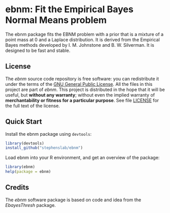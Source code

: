 # ebnm: Fit the Empirical Bayes Normal Means problem

The ebnm package fits the EBNM problem with a prior that is a mixture
of a point mass at 0 and a Laplace distribution. It is derived from the Empirical
Bayes methods developed by I. M. Johnstone and B. W. Silverman.
It is designed to be fast and stable.

## License

The *ebnm* source code repository is free software: you can
redistribute it under the terms of the
[GNU General Public License](http://www.gnu.org/licenses/gpl.html). All
the files in this project are part of *ebnm*. This project is
distributed in the hope that it will be useful, but **without any
warranty**; without even the implied warranty of **merchantability or
fitness for a particular purpose**. See file [LICENSE](LICENSE) for
the full text of the license.

## Quick Start

Install the ebnm package using `devtools`:

```R
library(devtools)
install_github("stephenslab/ebnm")
```

Load ebnm into your R environment, and get an overview of the
package:

```R
library(ebnm)
help(package = ebnm)
```


## Credits 

The *ebnm* software package is based on code and idea from the *EbayesThresh* package.

